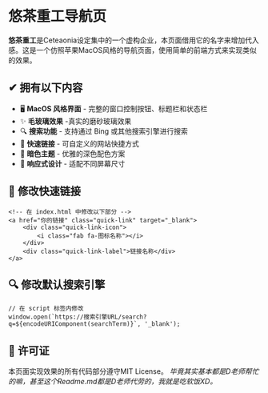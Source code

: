 # 悠茶重工导航页

**悠茶重工**是Ceteaonia设定集中的一个虚构企业，本页面借用它的名字来增加代入感。这是一个仿照苹果MacOS风格的导航页面，使用简单的前端方式来实现类似的效果。

## ✔ 拥有以下内容

- 🖥️ **MacOS 风格界面** - 完整的窗口控制按钮、标题栏和状态栏
- ✨ **毛玻璃效果** -真实的磨砂玻璃效果
- 🔍 **搜索功能** - 支持通过 Bing 或其他搜索引擎进行搜索
- 🚀 **快速链接** - 可自定义的网站快捷方式
- 🌙 **暗色主题** - 优雅的深色配色方案
- 📱 **响应式设计** - 适配不同屏幕尺寸

## 🔗 修改快速链接
~~~
<!-- 在 index.html 中修改以下部分 -->
<a href="你的链接" class="quick-link" target="_blank">
    <div class="quick-link-icon">
        <i class="fab fa-图标名称"></i>
    </div>
    <div class="quick-link-label">链接名称</div>
</a>
~~~

## 🔍 修改默认搜索引擎
~~~
// 在 script 标签内修改
window.open(`https://搜索引擎URL/search?q=${encodeURIComponent(searchTerm)}`, '_blank');
~~~

## 📜 许可证
本页面实现效果的所有代码部分遵守MIT License。
*毕竟其实基本都是D老师帮忙的嘛，甚至这个Readme.md都是D老师代劳的，我就是吃软饭XD。*
